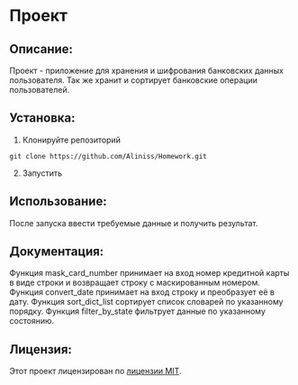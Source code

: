 # Проект

## Описание:

Проект - приложение для хранения и шифрования банковских данных пользователя. Так же хранит и сортирует банковские операции пользователей.

## Установка:

1. Клонируйте репозиторий

```
git clone https://github.com/Aliniss/Homework.git
```
2. Запустить

## Использование:

После запуска ввести требуемые данные и получить результат.

## Документация:

Функция mask_card_number принимает на вход номер кредитной карты в виде строки и возвращает строку с маскированным номером.
Функция convert_date принимает на вход строку и преобразует её в дату.
Функция sort_dict_list сортирует список словарей по указанному порядку.
Функция filter_by_state фильтрует данные по указанному состоянию.


## Лицензия:

Этот проект лицензирован по [лицензии MIT](LICENSE).
